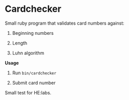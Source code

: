 Cardchecker
===========

Small ruby program that validates card numbers against:

1. Beginning numbers

2. Length

3. Luhn algorithm


**Usage**

1. Run `bin/cardchecker`

2. Submit card number


Small test for HE:labs.
